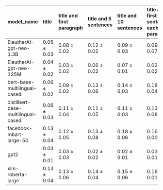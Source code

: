 | model_name                         | title           | title and first paragraph   | title and 5 sentences   | title and 10 sentences   | title and first sentence each paragraph   | raw text            |
|:-----------------------------------|:----------------|:----------------------------|:------------------------|:-------------------------|:------------------------------------------|:--------------------|
| EleutherAI-gpt-neo-1.3B            | 0.05 $\pm$ 0.03 | 0.08 $\pm$ 0.02             | 0.12 $\pm$ 0.02         | 0.09 $\pm$ 0.03          | 0.09 $\pm$ 0.07                           | 0.08 $\pm$ 0.04     |
| EleutherAI-gpt-neo-125M            | 0.04 $\pm$ 0.02 | 0.03 $\pm$ 0.02             | 0.06 $\pm$ 0.02         | 0.07 $\pm$ 0.01          | 0.02 $\pm$ 0.02                           | 0.04 $\pm$ 0.03     |
| bert-base-multilingual-cased       | 0.06 $\pm$ 0.02 | 0.09 $\pm$ 0.02             | 0.13 $\pm$ 0.06         | 0.14 $\pm$ 0.03          | 0.18 $\pm$ 0.04                           | 0.15 $\pm$ 0.06     |
| distilbert-base-multilingual-cased | 0.06 $\pm$ 0.03 | 0.11 $\pm$ 0.04             | 0.11 $\pm$ 0.05         | 0.11 $\pm$ 0.03          | 0.13 $\pm$ 0.08                           | 0.15 $\pm$ 0.06     |
| facebook-mbart-large-50            | 0.13 $\pm$ 0.04 | 0.12 $\pm$ 0.05             | 0.13 $\pm$ 0.08         | 0.18 $\pm$ 0.06          | 0.16 $\pm$ 0.00                           | **0.19 $\pm$ 0.02** |
| gpt2                               | 0.03 $\pm$ 0.01 | 0.03 $\pm$ 0.03             | 0.02 $\pm$ 0.02         | 0.02 $\pm$ 0.01          | 0.03 $\pm$ 0.01                           | 0.03 $\pm$ 0.01     |
| xlm-roberta-large                  | 0.13 $\pm$ 0.04 | 0.13 $\pm$ 0.06             | 0.14 $\pm$ 0.04         | 0.15 $\pm$ 0.06          | 0.16 $\pm$ 0.01                           | 0.13 $\pm$ 0.08     |